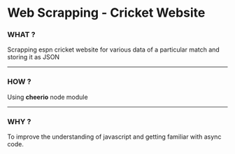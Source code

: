 # Web Scrapping - Cricket Website

### WHAT ?

Scrapping espn cricket website for various data of a particular match and storing it as JSON

---

### HOW ?

Using **cheerio** node module

---

### WHY ?

To improve the understanding of javascript and getting familiar with async code.
